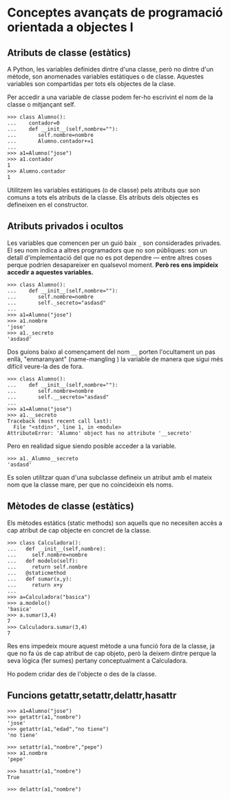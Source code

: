 # Conceptes avançats de programació orientada a objectes I

## Atributs de classe (estàtics)

A Python, les variables definides dintre d'una classe, però no dintre d'un mètode, son anomenades variables estàtiques o de classe. Aquestes variables son compartidas per tots els
objectes de la clase.

Per accedir a una variable de classe podem fer-ho escrivint el nom de la classe o mitjançant self.

	>>> class Alumno():
	...    contador=0
	...    def __init__(self,nombre=""):
	...       self.nombre=nombre
	...       Alumno.contador+=1
	... 
	>>> a1=Alumno("jose")
	>>> a1.contador
	1
	>>> Alumno.contador
	1

Utilitzem les variables estàtiques (o de classe) pels atributs que son comuns a tots els atributs de la classe. Els atributs dels objectes es defineixen en el constructor.

## Atributs privados i ocultos

Les variables que comencen per un guió baix `_` son considerades privades. El seu nom indica a altres programadors que no son públiques: son un detall d'implementació del que no es pot dependre — entre altres coses perque podríen desapareixer en qualsevol moment. **Però res ens impideix accedir a aquestes variables.**

	>>> class Alumno():
	...    def __init__(self,nombre=""):
	...       self.nombre=nombre
	...       self._secreto="asdasd"
	... 
	>>> a1=Alumno("jose")
	>>> a1.nombre
	'jose'
	>>> a1._secreto
	'asdasd'

Dos guions baixo al començament del nom `__` porten l'ocultament un pas enllà, "enmaranyant" (name-mangling ) la variable de manera que sigui més difícil veure-la des de fora.

	>>> class Alumno():
	...    def __init__(self,nombre=""):
	...       self.nombre=nombre
	...       self.__secreto="asdasd"
	... 
	>>> a1=Alumno("jose")
	>>> a1.__secreto
	Traceback (most recent call last):
	  File "<stdin>", line 1, in <module>
	AttributeError: 'Alumno' object has no attribute '__secreto'

Pero en realidad sigue siendo posible acceder a la variable.

	>>> a1._Alumno__secreto
	'asdasd'

Es solen utilitzar quan d'una subclasse defineix un atribut amb el mateix nom que la classe mare, per que no coincideixin els noms.


## Mètodes de classe (estàtics)

Els mètodes estàtics (static methods) son aquells que no necesiten accès a cap atribut de cap objecte en concret de la classe.

	>>> class Calculadora():
	...   def __init__(self,nombre):
	...     self.nombre=nombre
	...   def modelo(self):
	...     return self.nombre
	...   @staticmethod
	...   def sumar(x,y):
	...     return x+y
	... 
	>>> a=Calculadora("basica")
	>>> a.modelo()
	'basica'
	>>> a.sumar(3,4)
	7
	>>> Calculadora.sumar(3,4)
	7

Res ens impedeix moure aquest mètode a una funció fora de la classe, ja que no fa ús de cap atribut de cap objeto, però la deixem dintre perque la seva lògica (fer sumes) pertany conceptualment a Calculadora.

Ho podem cridar des de l'objecte o des de la classe.

## Funcions getattr,setattr,delattr,hasattr

	>>> a1=Alumno("jose")
	>>> getattr(a1,"nombre")
	'jose'
	>>> getattr(a1,"edad","no tiene")
	'no tiene'

	>>> setattr(a1,"nombre","pepe")
	>>> a1.nombre
	'pepe'

	>>> hasattr(a1,"nombre")
	True

	>>> delattr(a1,"nombre")
